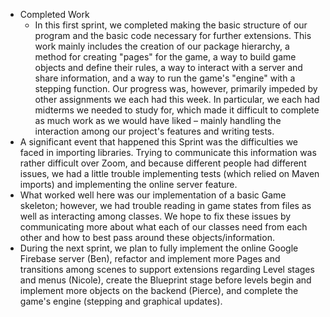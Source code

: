 - Completed Work
  - In this first sprint, we completed making the basic structure of our program and the basic code necessary for further extensions. This work mainly includes the creation of our package hierarchy, a method for creating "pages" for the game, a way to build game objects and define their rules, a way to interact with a server and share information, and a way to run the game's "engine" with a stepping function. Our progress was, however, primarily impeded by other assignments we each had this week. In particular, we each had midterms we needed to study for, which made it difficult to complete as much work as we would have liked – mainly handling the interaction among our project's features and writing tests.
- A significant event that happened this Sprint was the difficulties we faced in importing libraries. Trying to communicate this information was rather difficult over Zoom, and because different people had different issues, we had a little trouble implementing tests (which relied on Maven imports) and implementing the online server feature.
- What worked well here was our implementation of a basic Game skeleton; however, we had trouble reading in game states from files as well as interacting among classes. We hope to fix these issues by communicating more about what each of our classes need from each other and how to best pass around these objects/information.
- During the next sprint, we plan to fully implement the online Google Firebase server (Ben), refactor and implement more Pages and transitions among scenes to support extensions regarding Level stages and menus (Nicole), create the Blueprint stage before levels begin and implement more objects on the backend (Pierce), and complete the game's engine (stepping and graphical updates). 
